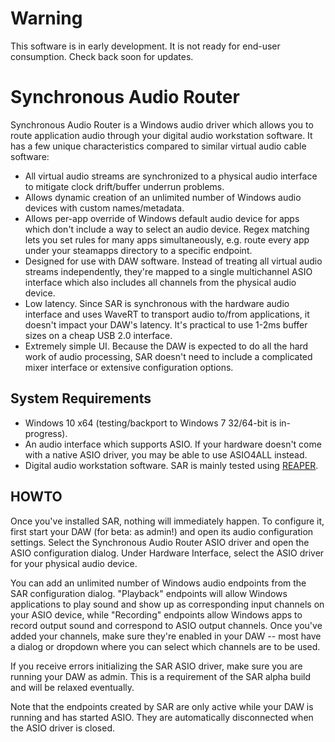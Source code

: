 # Warning

This software is in early development. It is not ready for end-user consumption.
Check back soon for updates.

# Synchronous Audio Router

Synchronous Audio Router is a Windows audio driver which allows you to route
application audio through your digital audio workstation software. It has a few
unique characteristics compared to similar virtual audio cable software:

* All virtual audio streams are synchronized to a physical audio interface to
  mitigate clock drift/buffer underrun problems.
* Allows dynamic creation of an unlimited number of Windows audio devices with
  custom names/metadata.
* Allows per-app override of Windows default audio device for apps which
  don't include a way to select an audio device. Regex matching lets you set
  rules for many apps simultaneously, e.g. route every app under your steamapps
  directory to a specific endpoint.
* Designed for use with DAW software. Instead of treating all virtual audio
  streams independently, they're mapped to a single multichannel ASIO interface
  which also includes all channels from the physical audio device.
* Low latency. Since SAR is synchronous with the hardware audio interface and
  uses WaveRT to transport audio to/from applications, it doesn't impact your
  DAW's latency. It's practical to use 1-2ms buffer sizes on a cheap USB 2.0
  interface.
* Extremely simple UI. Because the DAW is expected to do all the hard work of
  audio processing, SAR doesn't need to include a complicated mixer interface or
  extensive configuration options.

## System Requirements

* Windows 10 x64 (testing/backport to Windows 7 32/64-bit is in-progress).
* An audio interface which supports ASIO. If your hardware doesn't come with a
  native ASIO driver, you may be able to use ASIO4ALL instead.
* Digital audio workstation software. SAR is mainly tested using [REAPER](http://www.reaper.fm/).

## HOWTO

Once you've installed SAR, nothing will immediately happen. To configure it,
first start your DAW (for beta: as admin!) and open its audio configuration
settings. Select the Synchronous Audio Router ASIO driver and open the ASIO
configuration dialog. Under Hardware Interface, select the ASIO driver for
your physical audio device.

You can add an unlimited number of Windows audio endpoints from the SAR
configuration dialog. "Playback" endpoints will allow Windows applications
to play sound and show up as corresponding input channels on your ASIO device,
while "Recording" endpoints allow Windows apps to record output sound and
correspond to ASIO output channels. Once you've added your channels, make sure
they're enabled in your DAW -- most have a dialog or dropdown where you can
select which channels are to be used.

If you receive errors initializing the SAR ASIO driver, make sure you are
running your DAW as admin. This is a requirement of the SAR alpha build and
will be relaxed eventually.

Note that the endpoints created by SAR are only active while your DAW is
running and has started ASIO. They are automatically disconnected when the
ASIO driver is closed.

